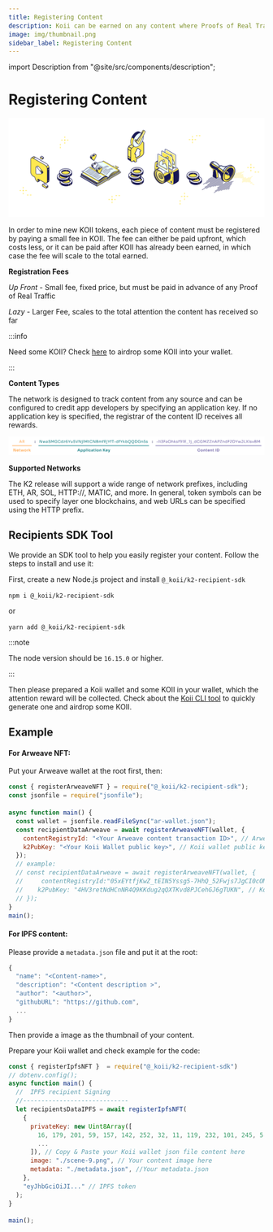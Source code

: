 ```yaml
---
title: Registering Content
description: Koii can be earned on any content where Proofs of Real Traffic are submitted.
image: img/thumbnail.png
sidebar_label: Registering Content
---
```


import Description from "@site/src/components/description";

# Registering Content

![banner](../img/Registering%20Content.svg)

<Description
  text="Koii can be earned on any content where Proofs of Real Traffic are submitted."
/>

In order to mine new KOII tokens, each piece of content must be registered by paying a small fee in KOII. The fee can either be paid upfront, which costs less, or it can be paid after KOII has already been earned, in which case the fee will scale to the total earned.

**Registration Fees**

_Up Front -_ Small fee, fixed price, but must be paid in advance of any Proof of Real Traffic

_Lazy_ - Larger Fee, scales to the total attention the content has received so far

:::info

Need some KOII? Check [here](/) to airdrop some KOII into your wallet.

:::

**Content Types**

The network is designed to track content from any source and can be configured to credit app developers by specifying an application key. If no application key is specified, the registrar of the content ID receives all rewards. &#x20;

![banner](../img/Line%20Registering%20Content.svg)

<Description
  text="Any piece of content can be registered for attention mining by constructing a URI like the one above, where the network key, application key, and content id contain valid data."
/>

**Supported Networks**

The K2 release will support a wide range of network prefixes, including ETH, AR, SOL, HTTP://, MATIC, and more. In general, token symbols can be used to specify layer one blockchains, and web URLs can be specified using the HTTP prefix.

## Recipients SDK Tool

We provide an SDK tool to help you easily register your content. Follow the steps to install and use it:

First, create a new Node.js project and install `@_koii/k2-recipient-sdk`

`npm i @_koii/k2-recipient-sdk`

or

`yarn add @_koii/k2-recipient-sdk`

:::note

The node version should be `16.15.0` or higher.

:::

Then please prepared a Koii wallet and some KOII in your wallet, which the attention reward will be collected. Check about the [Koii CLI tool](/) to quickly generate one and airdrop some KOII.

## Example

#### For Arweave NFT:

Put your Arweave wallet at the root first, then:

```jsx title="registerArweave.js"
const { registerArweaveNFT } = require("@_koii/k2-recipient-sdk");
const jsonfile = require("jsonfile");

async function main() {
  const wallet = jsonfile.readFileSync("ar-wallet.json");
  const recipientDataArweave = await registerArweaveNFT(wallet, {
    contentRegistryId: "<Your Arweave content transaction ID>", // Arweave transcation id
    k2PubKey: "<Your Koii Wallet public key>", // Koii wallet public key
  });
  // example:
  // const recipientDataArweave = await registerArweaveNFT(wallet, {
  //     contentRegistryId:"05xEYtfjKwZ_tEIN5Yssg5-7HhQ_52Fwjs7JgCI0cOM", // Arweave transcation id
  //    k2PubKey: "4HV3retNdHCnNR4Q9KKdug2qQXTKvd8PJCehGJ6gTUKN", // Koii wallet public key
  // });
}
main();
```

#### For IPFS content:

Please provide a `metadata.json` file and put it at the root:

```jsx title="metadata.json"
{
  "name": "<Content-name>",
  "description": "<Content description >",
  "author": "<author>",
  "githubURL": "https://github.com",
  ...
}
```

Then provide a image as the thumbnail of your content.

Prepare your Koii wallet and check example for the code:

```jsx title="registerIPFS.js"
const { registerIpfsNFT }  = require("@_koii/k2-recipient-sdk")
// dotenv.config();
async function main() {
  //  IPFS recipient Signing
  //-----------------------------
  let recipientsDataIPFS = await registerIpfsNFT(
    {
      privateKey: new Uint8Array([
        16, 179, 201, 59, 157, 142, 252, 32, 11, 119, 232, 101, 245, 5, 225,
        ...
      ]), // Copy & Paste your Koii wallet json file content here
      image: "./scene-9.png", // Your content image here
      metadata: "./metadata.json", //Your metadata.json
    },
    "eyJhbGciOiJI..." // IPFS token
  );
}

main();
```
